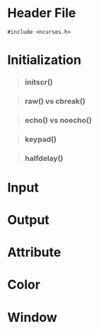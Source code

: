 # Header File #

```
#include <ncurses.h>
```

# Initialization #

> ### initscr() ###

> ### raw() vs cbreak() ###

> ### echo() vs noecho() ###

> ### keypad() ###

> ### halfdelay() ###

# Input #

# Output #

# Attribute #

# Color #

# Window #